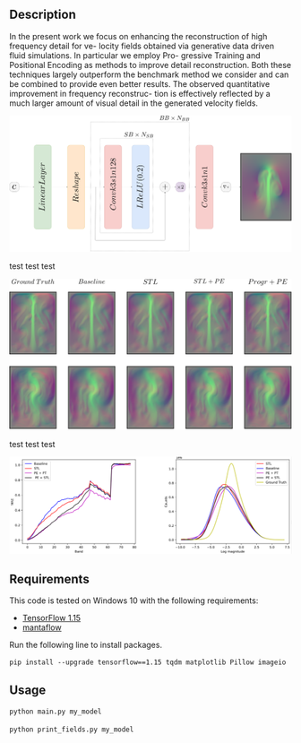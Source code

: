## Description

In the present work we focus on enhancing the reconstruction of high frequency detail for ve-
locity fields obtained via generative data driven fluid simulations. In particular we employ Pro-
gressive Training and Positional Encoding as methods to improve detail reconstruction. Both
these techniques largely outperform the benchmark method we consider and can be combined
to provide even better results. The observed quantitative improvement in frequency reconstruc-
tion is effectively reflected by a much larger amount of visual detail in the generated velocity
fields.

<img src=./images/CNN.png width="600" />

test test test

<img src=./images/Mixed_Fields.png width="600" />

test test test

<img src=./images/stats.PNG width="600" />

## Requirements

This code is tested on Windows 10 with the following requirements:

<!-- - [anaconda / python3.6](https://www.anaconda.com/download/) (run `conda install python=3.6` for the latest version.) -->
- [TensorFlow 1.15](https://www.tensorflow.org/install/)
- [mantaflow](http://mantaflow.com)

Run the following line to install packages.

    pip install --upgrade tensorflow==1.15 tqdm matplotlib Pillow imageio

## Usage

    python main.py my_model
    
    python print_fields.py my_model
